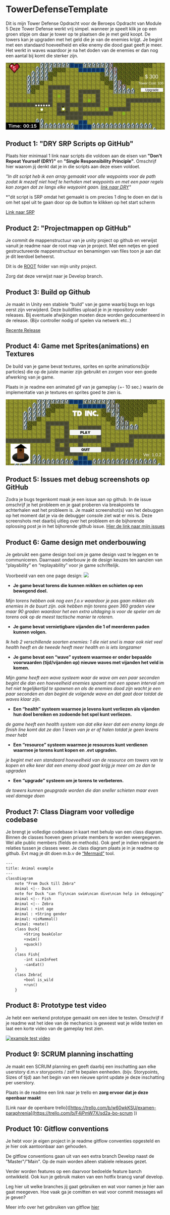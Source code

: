 # TowerDefenseTemplate

Dit is mijn Tower Defense Opdracht voor de Beroeps Opdracht van Module 5
Deze Tower Defense werkt vrij simpel. wanneer je speelt klik je op een groen stipje om daar je tower op te plaatsen die je met geld koopt. De towers kan je upgraden met het geld die je van de enemies krijgt. Je begint met een standaard hoeveelheid en elke enemy die dood gaat geeft je meer. Het werkt in waves waardoor je na het doden van de enemies er dan nog een aantal bij komt die sterker zijn.

![](readmeVisuals/Gameplay.png)

## Product 1: "DRY SRP Scripts op GitHub"

Plaats hier minimaal 1 link naar scripts die voldoen aan de eisen van **"Don't Repeat Yourself (DRY)"** en **"Single Responsibility Principle"**.
Omschrijf hier waarom jij denkt dat je in die scripts aan deze eisen voldoet.

*"In dit script heb ik een array gemaakt voor alle waypoints voor de path zodat ik mezelf niet hoef te herhalen met waypoints en met een paar regels kan zorgen dat ze langs elke waypoint gaan.
[link naar DRY]([/MyTowerDefenseGame/Assets/Scripts/JustAScript.cs](https://github.com/35615-Gino/TowerDefense-2D/blob/master/Tower%20Defense/Assets/Scripts/Path/Path.cs))"*

*"dit script is SRP omdat het gemaakt is om precies 1 ding te doen en dat is om het spel uit te gaan door op de button te klikken op het start scherm

[Link naar SRP](https://github.com/35615-Gino/TowerDefense-2D/blob/master/Tower%20Defense/Assets/Scripts/UI/Buttons/QuitButton.cs)

## Product 2: "Projectmappen op GitHub"

Je commit de mappenstructuur van je unity project op github en verwijst vanuit je readme naar de root map van je project. Met een netjes en goed gestructureerde mappenstructuur en benamingen van files toon je aan dat je dit leerdoel beheerst. 

Dit is de [ROOT]([/MyTowerDefenseGame/](https://github.com/35615-Gino/TowerDefense-2D/tree/Develop/Tower%20Defense)) folder van mijn unity project.

Zorg dat deze verwijst naar je Develop branch.

## Product 3: Build op Github

Je maakt in Unity een stabiele “build” van je game waarbij bugs en logs eerst zijn verwijderd. Deze buildfiles upload je in je repository onder releases.  Bij eventuele afwijkingen moeten deze worden gedocumenteerd in de release. (Bijv controller nodig of spelen via netwerk etc..) 

[Recente Release]([https://github.com/erwinhenraat/TowerDefenseTemplate/releases](https://github.com/35615-Gino/TowerDefense-2D/releases/tag/V.1.0.2))

## Product 4: Game met Sprites(animations) en Textures 

De build van je game bevat textures, sprites en sprite animations(bijv particles) die op de juiste manier zijn gebruikt en zorgen voor een goede afwerking van je game.  

Plaats in je readme een animated gif van je gameplay (+- 10 sec.) waarin de implementatie van je textures en sprites goed te zien is.

![Textures Sprites](readmeVisuals/Gif.gif)

## Product 5: Issues met debug screenshots op GitHub 

Zodra je bugs tegenkomt maak je een issue aan op github. In de issue omschrijf je het probleem en je gaat proberen via breakpoints te achterhalen wat het probleem is. Je maakt screenshot(s) van het debuggen op het moment dat je via de debugger console ziet wat er mis is. Deze screenshots met daarbij uitleg over het probleem en de bijhorende oplossing post je in het bijhorende github issue. 
[Hier de link naar mijn issues](https://github.com/erwinhenraat/TowerDefenseTemplate/issues/)

## Product 6: Game design met onderbouwing 

Je gebruikt een game design tool om je game design vast te leggen en te communiceren. Daarnaast onderbouw je de design keuzes ten aanzien van “playability” en “replayability” voor je game schriftelijk. 

Voorbeeld van een one page design:
![](https://external-preview.redd.it/48mnMpA0TbiihGo4HsJiWrJhK72xeTRwV2o70_AKilw.jpg?auto=webp&s=3a1ae18f0e4fba7a465643987cbe9cf409466e53)


*  **Je game bevat torens die kunnen mikken en schieten op een bewegend doel.** 

*Mijn torens hebben ook nog een f.o.v waardoor je pas gaan mikken als enemies in de buurt zijn. ook hebben mijn torens geen 360 graden view maar 90 graden waardoor het een extra uitdaging is voor de speler om de torens ook op de meest tactische manier te roteren.*

*  **Je game bevat vernietigbare vijanden die 1 of meerderen paden kunnen volgen.**  

*Ik heb 2 verschillende soorten enemies: 
1 die niet snel is maar ook niet veel health heeft en de tweede heeft meer health en is iets langzamer*

*  **Je game bevat een “wave” systeem waarmee er onder bepaalde voorwaarden (tijd/vijanden op) nieuwe waves met vijanden het veld in komen.**

*Mijn game heeft een wave systeem waar de wave om een paar seconden begint die dan een hoeveelheid enemies spawnt met een spawn interval om het niet tegelijkertijd te spawnen en als de enemies dood zijn wacht je een paar seconden en dan begint de volgende wave en dat gaat door totdat de waves klaar zijn.*

*  **Een “health” systeem waarmee je levens kunt verliezen als vijanden hun doel bereiken en zodoende het spel kunt verliezen.** 

*de game heeft een health system van dat elke keer dat een enemy langs de finish line komt dat ze dan 1 leven van je er af halen totdat je geen levens meer hebt*

*  **Een “resource” systeem waarmee je resources kunt verdienen waarmee je torens kunt kopen en .evt upgraden.**

*je begint met een standaard hoeveelheid van de resource om towers van te kopen en elke keer dat een enemy dood gaat krijg je meer om ze dan te upgraden*

*  **Een “upgrade” systeem om je torens te verbeteren.**

*de towers kunnen geupgrade worden die dan sneller schieten maar even veel damage doen*



## Product 7: Class Diagram voor volledige codebase 

Je brengt je volledige codebase in kaart met behulp van een class diagram. Binnen de classes hoeven geen private members te worden weergegeven. Wel alle public members (fields en methods). Ook geef je indien relevant de relaties tussen je classes weer. Je class diagram plaats je in je readme op github. Evt mag je dit doen m.b.v de [“Mermaid”](https://mermaid.js.org/syntax/classDiagram.html) tool.


```mermaid
---
title: Animal example
---
classDiagram
    note "From Duck till Zebra"
    Animal <|-- Duck
    note for Duck "can fly\ncan swim\ncan dive\ncan help in debugging"
    Animal <|-- Fish
    Animal <|-- Zebra
    Animal : +int age
    Animal : +String gender
    Animal: +isMammal()
    Animal: +mate()
    class Duck{
        +String beakColor
        +swim()
        +quack()
    }
    class Fish{
        -int sizeInFeet
        -canEat()
    }
    class Zebra{
        +bool is_wild
        +run()
    }

```

## Product 8: Prototype test video
Je hebt een werkend prototype gemaakt om een idee te testen. Omschrijf if je readme wat het idee van de mechanics is geweest wat je wilde testen en laat een korte video van de gameplay test zien. 

[![example test video](https://ucarecdn.com/dbdc3ad0-f375-40ad-8987-9e6451b28b50/)](https://www.youtube.com/watch?v=CzzRML1swF0)

## Product 9: SCRUM planning inschatting 

Je maakt een SCRUM planning en geeft daarbij een inschatting aan elke userstory d.m.v storypoints / zelf te bepalen eenheden. (bijv. Storypoints, Sizes of tijd) aan het begin van een nieuwe sprint update je deze inschatting per userstory. 

Plaats in de readme een link naar je trello en **zorg ervoor dat je deze openbaar maakt**

[Link naar de openbare trello]([https://trello.com/b/w60wkKSU/examen-paraphrenia](https://trello.com/b/F4jPmW7X/sd2a-bo-scrum 
))

## Product 10: Gitflow conventions

Je hebt voor je eigen project in je readme gitflow conventies opgesteld en je hier ook aantoonbaar aan gehouden. 

De gitflow conventions gaan uit van een extra branch Develop naast de "Master"/"Main". Op de main worden alleen stabiele releases gezet.

Verder worden features op een daarvoor bedoelde feature banch ontwikkeld. Ook kun je gebruik maken van een hotfix brancg vanaf develop.

Leg hier uit welke branches jij gaat gebruiken en wat voor namen je hier aan gaat meegeven. Hoe vaak ga je comitten en wat voor commit messages wil je geven?

Meer info over het gebruiken van gitflow [hier](https://www.atlassian.com/git/tutorials/comparing-workflows/gitflow-workflow)
